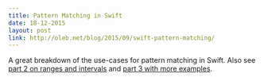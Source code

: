 ```yaml
---
title: Pattern Matching in Swift
date: 18-12-2015
layout: post
link: http://oleb.net/blog/2015/09/swift-pattern-matching/
---
```


A great breakdown of the use-cases for pattern matching in Swift. Also see [part 2 on ranges and intervals](http://oleb.net/blog/2015/09/swift-ranges-and-intervals/) and [part 3 with more examples](http://oleb.net/blog/2015/09/more-pattern-matching-examples/).
